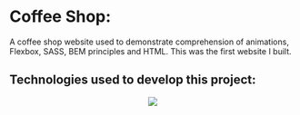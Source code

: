# Coffee Shop:

A coffee shop website used to demonstrate comprehension of animations, Flexbox, SASS, BEM principles and HTML. This was the first website I built.

## Technologies used to develop this project:
<p align="center">
  <a href="https://skillicons.dev">
    <img src="https://skillicons.dev/icons?i=html,css,sass" />
  </a>
</p>
